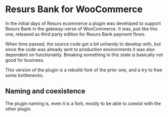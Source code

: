 # Resurs Bank for WooCommerce

In the initial days of Resurs ecommerce a plugin was developed to support Resurs Bank in the gateway-verse of WooCommerce. It was, just like this one, released as third party edition for Resurs Bank payment flows.

When time passed, the source code got a bit unhandy to develop with, but since the code was already sent to production environments it was also dependent on functionality. Breaking something in this state is basically not good for business.

This version of the plugin is a rebuild-fork of the prior one, and a try to free some bottlenecks.

## Naming and coexistence

The plugin naming is, even it is a fork, mostly to be able to coexist with the other plugin.  
